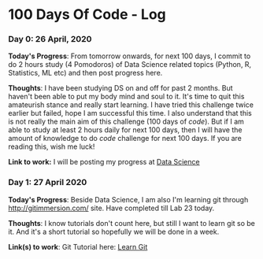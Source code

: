 # 100 Days Of Code - Log

### Day 0: 26 April, 2020 

**Today's Progress**: From tomorrow onwards, for next 100 days, I commit to do 2 hours study (4 Pomodoros) of Data Science related topics (Python, R, Statistics, ML etc) and then post progress here. 

**Thoughts**: I have been studying DS on and off for past 2 months. But haven't been able to put my body mind and soul to it. It's time to quit this amateurish stance and really start learning. I have tried this challenge twice earlier but failed, hope I am successful this time. I also understand that this is not really the main aim of this challenge (100 days of *code*). But if I am able to study at least 2 hours daily for next 100 days, then I will have the amount of knowledge to do *code* challenge for next 100 days. If you are reading this, wish me luck!

**Link to work:** I will be posting my progress at [Data Science](https://github.com/codeRSH/Data-Science )


### Day 1: 27 April 2020

**Today's Progress**: Beside Data Science, I am also I'm learning git through http://gitimmersion.com/ site. Have completed till Lab 23 today.

**Thoughts**: I know tutorials don't count here, but still I want to learn git so be it. And it's a short tutorial so hopefully we will be done in a week. 

**Link(s) to work**: Git Tutorial here: [Learn Git](https://github.com/codeRSH/learngit) 

